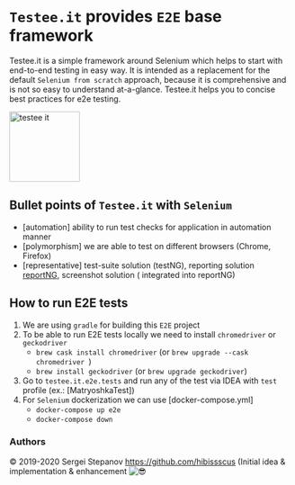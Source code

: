 `Testee.it` provides `E2E` base framework
=================================

Testee.it is a simple framework around Selenium which helps to start with end-to-end testing in easy way. It is intended as a replacement for the
default `Selenium from scratch` approach, because it is comprehensive and is not so easy to understand at-a-glance. Testee.it helps you to concise
best practices for e2e testing.

<img width="125" alt="testee it" src="https://user-images.githubusercontent.com/1389501/101088233-a21a9000-35b3-11eb-991c-4b9a29036b74.png">

## Bullet points of `Testee.it` with `Selenium`

- [automation] ability to run test checks for application in automation manner
- [polymorphism] we are able to test on different browsers (Chrome, Firefox)
- [representative] test-suite solution (testNG), reporting solution [reportNG](https://github.com/hibissscus/reportng), screenshot solution (
  integrated into reportNG)

## How to run E2E tests

1. We are using `gradle` for building this `E2E` project
2. To be able to run E2E tests locally we need to install `chromedriver` or `geckodriver`
    - `brew cask install chromedriver` (or `brew upgrade --cask chromedriver `)
    - `brew install geckodriver` (or `brew upgrade geckodriver`)
3. Go to `testee.it.e2e.tests` and run any of the test via IDEA with `test` profile (ex.: [MatryoshkaTest])
4. For `Selenium` dockerization we can use [docker-compose.yml]
    - `docker-compose up e2e`
    - `docker-compose down`

### Authors

© 2019-2020 Sergei Stepanov https://github.com/hibissscus (Initial idea & implementation & enhancement
![😎](https://user-images.githubusercontent.com/1389501/101087856-21f42a80-35b3-11eb-8935-6ac32fb29471.png)